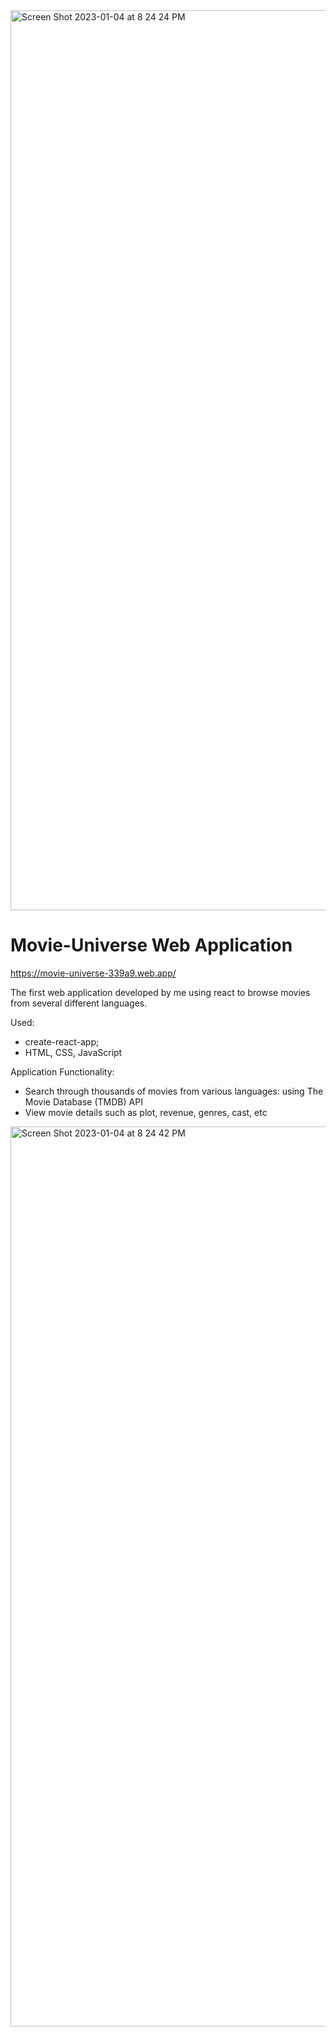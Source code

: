 <img width="1440" alt="Screen Shot 2023-01-04 at 8 24 24 PM" src="https://user-images.githubusercontent.com/58525723/210701590-6578f15c-3e0d-48aa-9039-120f953f3e74.png">

# Movie-Universe Web Application <br>
https://movie-universe-339a9.web.app/


The first web application developed by me using react to browse movies from several different languages. 

Used:

- create-react-app;
- HTML, CSS, JavaScript

Application Functionality:

- Search through thousands of movies from various languages: using The Movie Database (TMDB) API
- View movie details such as plot, revenue, genres, cast, etc

<img width="1440" alt="Screen Shot 2023-01-04 at 8 24 42 PM" src="https://user-images.githubusercontent.com/58525723/210702537-bd118edd-17cd-40a4-a3bf-1685cfc0aba2.png">


